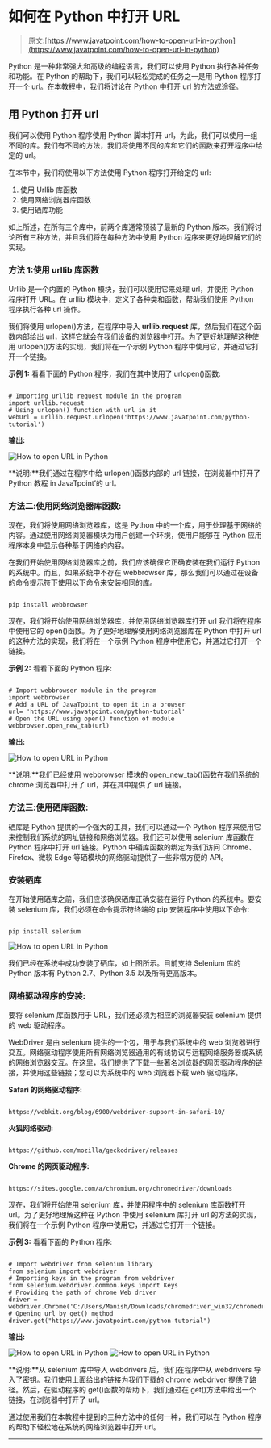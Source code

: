 # 如何在 Python 中打开 URL

> 原文:[https://www.javatpoint.com/how-to-open-url-in-python](https://www.javatpoint.com/how-to-open-url-in-python)

Python 是一种非常强大和高级的编程语言，我们可以使用 Python 执行各种任务和功能。在 Python 的帮助下，我们可以轻松完成的任务之一是用 Python 程序打开一个 url。在本教程中，我们将讨论在 Python 中打开 url 的方法或途径。

## 用 Python 打开 url

我们可以使用 Python 程序使用 Python 脚本打开 url，为此，我们可以使用一组不同的库。我们有不同的方法，我们将使用不同的库和它们的函数来打开程序中给定的 url。

在本节中，我们将使用以下方法使用 Python 程序打开给定的 url:

1.  使用 Urllib 库函数
2.  使用网络浏览器库函数
3.  使用硒库功能

如上所述，在所有三个库中，前两个库通常预装了最新的 Python 版本。我们将讨论所有三种方法，并且我们将在每种方法中使用 Python 程序来更好地理解它们的实现。

### 方法 1:使用 urllib 库函数

Urllib 是一个内置的 Python 模块，我们可以使用它来处理 url，并使用 Python 程序打开 URL。在 urllib 模块中，定义了各种类和函数，帮助我们使用 Python 程序执行各种 url 操作。

我们将使用 urlopen()方法，在程序中导入 **urllib.request** 库，然后我们在这个函数内部给出 url，这样它就会在我们设备的浏览器中打开。为了更好地理解这种使用 urlopen()方法的实现，我们将在一个示例 Python 程序中使用它，并通过它打开一个链接。

**示例 1:** 看看下面的 Python 程序，我们在其中使用了 urlopen()函数:

```

# Importing urllib request module in the program
import urllib.request
# Using urlopen() function with url in it
webUrl = urllib.request.urlopen('https://www.javatpoint.com/python-tutorial')

```

**输出:**

![How to open URL in Python](img/eb9d446c3ddc6c4ce35fcfd55a760f50.png)

**说明:**我们通过在程序中给 urlopen()函数内部的 url 链接，在浏览器中打开了 Python 教程 in JavaTpoint’的 url。

### 方法二:使用网络浏览器库函数:

现在，我们将使用网络浏览器库，这是 Python 中的一个库，用于处理基于网络的内容。通过使用网络浏览器模块为用户创建一个环境，使用户能够在 Python 应用程序本身中显示各种基于网络的内容。

在我们开始使用网络浏览器库之前，我们应该确保它正确安装在我们运行 Python 的系统中。而且，如果系统中不存在 webbrowser 库，那么我们可以通过在设备的命令提示符下使用以下命令来安装相同的库。

```

pip install webbrowser

```

现在，我们将开始使用网络浏览器库，并使用网络浏览器库打开 url 我们将在程序中使用它的 open()函数。为了更好地理解使用网络浏览器库在 Python 中打开 url 的这种方法的实现，我们将在一个示例 Python 程序中使用它，并通过它打开一个链接。

**示例 2:** 看看下面的 Python 程序:

```

# Import webbrowser module in the program
import webbrowser
# Add a URL of JavaTpoint to open it in a browser
url= 'https://www.javatpoint.com/python-tutorial'
# Open the URL using open() function of module
webbrowser.open_new_tab(url)

```

**输出:**

![How to open URL in Python](img/eb9d446c3ddc6c4ce35fcfd55a760f50.png)

**说明:**我们已经使用 webbrowser 模块的 open_new_tab()函数在我们系统的 chrome 浏览器中打开了 url，并在其中提供了 url 链接。

### 方法三:使用硒库函数:

硒库是 Python 提供的一个强大的工具，我们可以通过一个 Python 程序来使用它来控制我们系统的网址链接和网络浏览器。我们还可以使用 selenium 库函数在 Python 程序中打开 url 链接。Python 中硒库函数的绑定为我们访问 Chrome、Firefox、微软 Edge 等硒模块的网络驱动提供了一些非常方便的 API。

### 安装硒库

在开始使用硒库之前，我们应该确保硒库正确安装在运行 Python 的系统中。要安装 selenium 库，我们必须在命令提示符终端的 pip 安装程序中使用以下命令:

```

pip install selenium

```

![How to open URL in Python](img/7e1c73ad7db9517e35acf9f8a0516bca.png)

我们已经在系统中成功安装了硒库，如上图所示。目前支持 Selenium 库的 Python 版本有 Python 2.7、Python 3.5 以及所有更高版本。

### 网络驱动程序的安装:

要将 selenium 库函数用于 URL，我们还必须为相应的浏览器安装 selenium 提供的 web 驱动程序。

WebDriver 是由 selenium 提供的一个包，用于与我们系统中的 web 浏览器进行交互。网络驱动程序使用所有网络浏览器通用的有线协议与远程网络服务器或系统的网络浏览器交互。在这里，我们提供了下载一些著名浏览器的网页驱动程序的链接，并使用这些链接；您可以为系统中的 web 浏览器下载 web 驱动程序。

**Safari 的网络驱动程序:**

```

https://webkit.org/blog/6900/webdriver-support-in-safari-10/

```

**火狐网络驱动:**

```

https://github.com/mozilla/geckodriver/releases

```

**Chrome 的网页驱动程序:**

```

https://sites.google.com/a/chromium.org/chromedriver/downloads

```

现在，我们将开始使用 selenium 库，并使用程序中的 selenium 库函数打开 url。为了更好地理解这种在 Python 中使用 selenium 库打开 url 的方法的实现，我们将在一个示例 Python 程序中使用它，并通过它打开一个链接。

**示例 3:** 看看下面的 Python 程序:

```

# Import webdriver from selenium library
from selenium import webdriver
# Importing keys in the program from webdriver
from selenium.webdriver.common.keys import Keys
# Providing the path of chrome Web driver
driver = webdriver.Chrome('C:/Users/Manish/Downloads/chromedriver_win32/chromedriver.exe')
# Opening url by get() method
driver.get("https://www.javatpoint.com/python-tutorial") 

```

**输出:**

![How to open URL in Python](img/ba194c1223247792fdbc0e80c0c26aaf.png)
![How to open URL in Python](img/c3901b56a6503c4f79f027c040b3f6ce.png)

**说明:**从 selenium 库中导入 webdrivers 后，我们在程序中从 webdrivers 导入了密钥。我们使用上面给出的链接为我们下载的 chrome webdriver 提供了路径。然后，在驱动程序的 get()函数的帮助下，我们通过在 get()方法中给出一个链接，在浏览器中打开了 url。

通过使用我们在本教程中提到的三种方法中的任何一种，我们可以在 Python 程序的帮助下轻松地在系统的网络浏览器中打开 url。

* * *